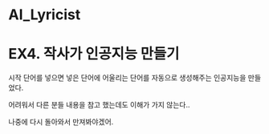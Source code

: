 # AI_Lyricist

# EX4. 작사가 인공지능 만들기

시작 단어를 넣으면 넣은 단어에 어울리는 단어를 자동으로 생성해주는 인공지능을 만들었다.

어려워서 다른 분들 내용을 참고 했는데도 이해가 가지 않는다..

나중에 다시 돌아와서 만져봐야겠어.
